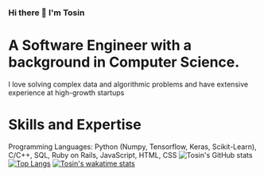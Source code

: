 ### Hi there 👋 I'm Tosin 

# A Software Engineer with a background in Computer Science. 
I love solving complex data and algorithmic problems and have extensive experience at high-growth startups


# Skills and Expertise

Programming Languages: Python (Numpy, Tensorflow, Keras, Scikit-Learn), C/C++, SQL, Ruby on Rails, JavaScript, HTML, CSS
![Tosin's GitHub stats](https://github-readme-stats.vercel.app/api?username=atere21&show_icons=true&theme=radical)
[![Top Langs](https://github-readme-stats.vercel.app/api/top-langs/?username=atere21&layout=compact)](https://github.com/atere21/github-readme-stats)
[![Tosin's wakatime stats](https://github-readme-stats.vercel.app/api/wakatime?username=willianrod)](https://github.com/atere21/github-readme-stats)
